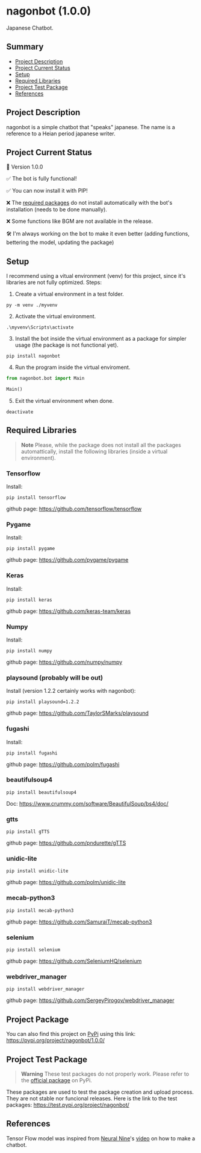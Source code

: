# nagonbot (1.0.0)
Japanese Chatbot.

## Summary
- [Project Description](#project-description)
- [Project Current Status](#project-current-status)
- [Setup](#setup)
- [Required Libraries](#required-libraries)
- [Project Test Package](#project-test-package)
- [References](#references)


## Project Description

nagonbot is a simple chatbot that "speaks" japanese. The name is a reference to a Heian period japanese writer.

## Project Current Status
🤖 Version 1.0.0

✅ The bot is fully functional!

✅ You can now install it with PIP!

❌ The [required packages](#required-libraries) do not install automatically with the bot's installation (needs to be done manually).

❌ Some functions like BGM are not available in the release.

🛠 I'm always working on the bot to make it even better (adding functions, bettering the model, updating the package)

## Setup
I recommend using a vitual environment (venv) for this project, since it's libraries are not fully optimized.
Steps:

1. Create a virtual environment in a test folder.
```
py -m venv ./myvenv
```

2. Activate the virtual environment.
```
.\myvenv\Scripts\activate
```

3. Install the bot inside the virtual environment as a package for simpler usage (the package is not functional yet).
```
pip install nagonbot
```

4. Run the program inside the virtual enviroment.
```python
from nagonbot.bot import Main

Main()
```

5. Exit the virtual environment when done.
```
deactivate
```

## Required Libraries
> __Note__
Please, while the package does not install all the packages automattically, install the following libraries (inside a virtual environment).

### Tensorflow
Install:
```
pip install tensorflow
```
github page: https://github.com/tensorflow/tensorflow

### Pygame
Install:
```
pip install pygame
```
github page: https://github.com/pygame/pygame

### Keras
Install:
```
pip install keras
```
github page: https://github.com/keras-team/keras

### Numpy
Install:
```
pip install numpy
```
github page: https://github.com/numpy/numpy

### playsound (probably will be out)
Install (version 1.2.2 certainly works with nagonbot):
```
pip install playsound=1.2.2
```
github page: https://github.com/TaylorSMarks/playsound

### fugashi
Install:
```
pip install fugashi
```
github page: https://github.com/polm/fugashi

### beautifulsoup4
```
pip install beautifulsoup4
```
Doc: https://www.crummy.com/software/BeautifulSoup/bs4/doc/

### gtts
```
pip install gTTS
```
github page: https://github.com/pndurette/gTTS

### unidic-lite
```
pip install unidic-lite
```
github page: https://github.com/polm/unidic-lite

### mecab-python3
```
pip install mecab-python3
```
github page: https://github.com/SamuraiT/mecab-python3

### selenium
```
pip install selenium
```
github page: https://github.com/SeleniumHQ/selenium

### webdriver_manager
```
pip install webdriver_manager
```
github page: https://github.com/SergeyPirogov/webdriver_manager

## Project Package

You can also find this project on [PyPi](https://pypi.org/) using this link: https://pypi.org/project/nagonbot/1.0.0/

## Project Test Package
> __Warning__
These test packages do not properly work. Please refer to the [official package](https://pypi.org/project/nagonbot/1.0.0/) on PyPi.

These packages are used to test the package creation and upload process. They are not stable nor funcional releases. Here is the link to the test packages: https://test.pypi.org/project/nagonbot/

## References

Tensor Flow model was inspired from [Neural Nine](https://github.com/NeuralNine)'s [video](https://www.youtube.com/watch?v=1lwddP0KUEg) on how to make a chatbot.
